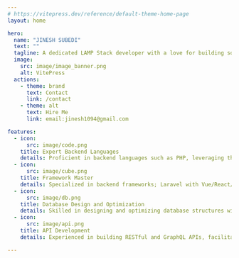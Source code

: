 ```yaml
---
# https://vitepress.dev/reference/default-theme-home-page
layout: home

hero:
  name: "JINESH SUBEDI"
  text: ""
  tagline: A dedicated LAMP Stack developer with a love for building solid web applications.
  image:
    src: image/image_banner.png
    alt: VitePress
  actions:
    - theme: brand
      text: Contact
      link: /contact
    - theme: alt
      text: Hire Me
      link: email:jinesh1094@gmail.com

features:
  - icon:
      src: image/code.png
    title: Expert Backend Languages
    details: Proficient in backend languages such as PHP, leveraging their strengths to create efficient and scalable solutions.
  - icon: 
      src: image/cube.png
    title: Framework Master
    details: Specialized in backend frameworks; Laravel with Vue/React/Jquery. Applying best practices to streamline development processes.
  - icon:
      src: image/db.png
    title: Database Design and Optimization
    details: Skilled in designing and optimizing database structures with a focus on performance, data integrity, and security, using databases like MySQL, PostgreSQL, Oracle.
  - icon:
      src: image/api.png
    title: API Development
    details: Experienced in building RESTful and GraphQL APIs, facilitating seamless communication between front-end and back-end components.

---
```



